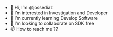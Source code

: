 - 👋 Hi, I’m @jossediaz
- 👀 I’m interested in Investigation and Developer
- 🌱 I’m currently learning Develop Software
- 💞️ I’m looking to collaborate on SDK free
- 📫 How to reach me ??

<!---
jossediaz/jossediaz is a ✨ special ✨ repository because its `README.md` (this file) appears on your GitHub profile.
You can click the Preview link to take a look at your changes.
--->
